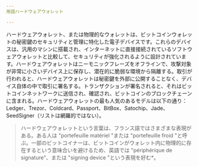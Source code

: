 ```yaml
---
用語ハードウェアウォレット

---
```

ハードウェアウォレット、または物理的なウォレットは、ビットコインウォレットの秘密鍵のセキュリティと管理に特化した電子デバイスです。これらのデバイスは、汎用のマシンに搭載され、インターネットに直接接続されているソフトウェアウォレットと比較して、セキュリティが強化されるように設計されています。ハードウェアウォレットはニーモニックフレーズをオフラインで、攻撃対象が非常に小さいデバイス上に保存し、潜在的に脆弱な環境から隔離する。取引が行われると、ハードウェアウォレットは秘密鍵を外部に公開することなく、デバイス自体の中で取引に署名する。トランザクションが署名されると、それはビットコインネットワークに送信され、確認され、ビットコインのブロックチェーンに含まれる。ハードウェアウォレットの最も人気のあるモデルは以下の通り：Ledger、Trezor、Coldcard、Passport、BitBox、Satochip、Jade、SeedSigner（リストは網羅的ではない）。

> ハードウェアウォレットという言葉は、フランス語ではさまざまな表現がある。ある人は "portefeuille matériel "または "portefeuille froid "と呼ぶ。一部のビットコイナーは、ビットコインがウォレット内に物理的に存在するという意味合いを避けるため、英語では "périphérique de signature"、または "signing device "という表現を好む*。